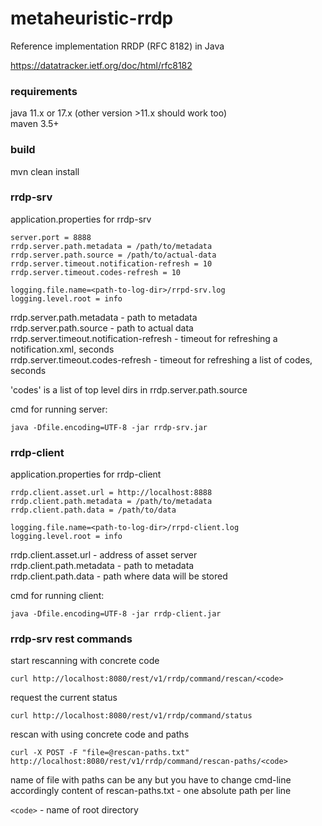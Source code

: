 # metaheuristic-rrdp
Reference implementation RRDP (RFC 8182) in Java


https://datatracker.ietf.org/doc/html/rfc8182

### requirements
java 11.x or 17.x (other version >11.x should work too)  
maven 3.5+  


### build
mvn clean install


### rrdp-srv
application.properties for rrdp-srv
```properties
server.port = 8888
rrdp.server.path.metadata = /path/to/metadata
rrdp.server.path.source = /path/to/actual-data
rrdp.server.timeout.notification-refresh = 10
rrdp.server.timeout.codes-refresh = 10

logging.file.name=<path-to-log-dir>/rrpd-srv.log
logging.level.root = info
```

rrdp.server.path.metadata - path to metadata  
rrdp.server.path.source - path to actual data  
rrdp.server.timeout.notification-refresh - timeout for refreshing a notification.xml, seconds  
rrdp.server.timeout.codes-refresh  - timeout for refreshing a list of codes, seconds

'codes' is a list of top level dirs in rrdp.server.path.source

cmd for running server:
```commandline
java -Dfile.encoding=UTF-8 -jar rrdp-srv.jar
```


### rrdp-client
application.properties for rrdp-client
```properties
rrdp.client.asset.url = http://localhost:8888
rrdp.client.path.metadata = /path/to/metadata
rrdp.client.path.data = /path/to/data

logging.file.name=<path-to-log-dir>/rrpd-client.log
logging.level.root = info
```

rrdp.client.asset.url - address of asset server  
rrdp.client.path.metadata - path to metadata  
rrdp.client.path.data - path where data will be stored  


cmd for running client:
```commandline
java -Dfile.encoding=UTF-8 -jar rrdp-client.jar
```


### rrdp-srv rest commands

start rescanning with concrete code
```text
curl http://localhost:8080/rest/v1/rrdp/command/rescan/<code>
```


request the current status
```text
curl http://localhost:8080/rest/v1/rrdp/command/status
```



rescan with using concrete code and paths
```text
curl -X POST -F "file=@rescan-paths.txt" http://localhost:8080/rest/v1/rrdp/command/rescan-paths/<code>
```


name of file with paths can be any but you have to change cmd-line accordingly
content of rescan-paths.txt - one absolute path per line 

```<code>``` - name of root directory



